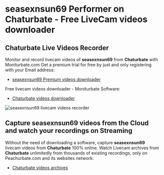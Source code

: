 # seasexnsun69 Performer on Chaturbate - Free LiveCam videos downloader

## Chaturbate Live Videos Recorder

Monitor and record livecam videos of **seasexnsun69** from **Chaturbate** with Moniturbate.com
Get a premium trial for free by just and only registering with your Email address:
* [seasexnsun69 Premium videos downloader](https://moniturbate.com/request-demo-licence-key.html)

Free livecam videos downloader - Moniturbate Software:
* [Chaturbate videos downloader](https://moniturbate.com/moniturbate-download-software.html)

![seasexnsun69 livecam videos recorder](https://peachurnet.com/templates/moniturbate-software.png)


## Capture seasexnsun69 videos from the Cloud and watch your recordings on Streaming

Without the need of downloading a software, capture **seasexnsun69** livecam videos from **Chaturbate** 100% online.
Watch Livecam archives from **Chaturbate** unlimitedly from thousands of existing recordings, only on Peachurbate.com and its websites network:
* [Chaturbate videos archives](https://peachurnet.com/)